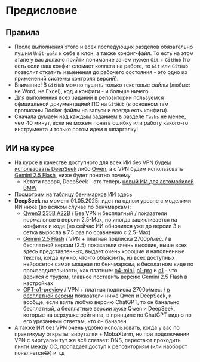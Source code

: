 # Предисловие

## Правила

- После выполнения этого и всех последующих разделов обязательно пушим `Unit-файл` к себе в клон, а также конфиг-файл. То есть на этом этапе у вас должно прийти понимание зачем нужен `Git` + `GitHub` (то есть если ваш конфиг сломает коллега на работе, то `Git` или `GitHub` позволит откатить изменения до рабочего состояния - это одно из применений системы контроля версий).
- Внимание! В `GitHub` можно пушить только текстовые файлы (любые: не Word, не Excel), код и конфиги - и больше ничего.
- Для выполенния всех заданий в репозитории пользуемся официальной документацией ПО на `GitHub` (в основном там прописаны Docker файлы на запуск и всегда есть конфиги).
- Сначала думаем над каждым заданием в разделе `Tasks` не менее, чем 40 минут, если не можем понять ошибку или работу какого-то инструмента и только потом идем в шпаргалку!

## ИИ на курсе

- На курсе в качестве доступного для всех ИИ без VPN [будем использовать DeepSeek](https://chat.deepseek.com/) либо [Qwen](https://chat.qwen.ai/), а с VPN будем использовать [Gemini 2.5 Flash](https://gemini.google.com/), ниже будет понятно почему
   - Кстати говоря, DeepSeek - это теперь [новый ИИ для автомобилей BMW](https://www.ixbt.com/news/2025/04/27/stalo-izvestno-kak-budet-rabotat-deepseek-v-bmw.html)
- [Посмотрим на таблицу бенчмарков ИИ здесь](https://llm-stats.com/)
- **DeepSeek** на момент 01.05.2025г идет на одном уровне с моделями ИИ ниже (во всяком случае по бенчмаркам):
   - [Qwen3 235B A22B](https://llm-stats.com/models/qwen3-235b-a22b) / Без VPN и бесплатный / показатели нормальные в версии 2.5-Max, но иногда зацикливается на конфигах и коде (но сейчас ИИ обновился уже до версии 3 и сетка выросла в 7.5 раз по сравнению с 2.5-Max)
   - [Gemini 2.5 Flash](https://llm-stats.com/models/gemini-2.5-flash) / VPN + платная подписка 2700р/мес. / в бесплатной версии (2.5) показатели очень высокие, выше всех здесь представленных, выдает очень хорошие и наполненные тексты, когда нужно, что-то объяснить, из всех доступных нейросеток самая мощная по бенчмаркам, в бесплатном виде по производительности, как платные: [o4-mini](https://llm-stats.com/models/o4-mini), [o1-pro](https://llm-stats.com/models/o1-pro) и [o1](https://llm-stats.com/models/o1-2024-12-17) - что верится с трудом, главное поставить версию Gemini 2.5 Flash в настройках
   - [GPT-o1-preview](https://llm-stats.com/models/o1-preview) / VPN + платная подписка 2700р/мес. / [в бесплатной версии](https://llm-stats.com/models/gpt-4o-mini-2024-07-18) показатели ниже Qwen и DeepSeek, и вообще, если взять любую версию ChatGPT, то он банально бесплатный, а бесплатные версии хуже Qwen и DeepSeek, которые на верхушке рейтинга, в принципе по ChatGPT видно по его урезанным ответам, что он банален
- А также ИИ без VPN очень удобно использовать, когда у вас по практикуму открыты: вируталки + MobaXterm, но при подключении VPN с виртуалки тут же всё слетает: DNS, перестают проходить пинги между ОС, пропадает доступ к репозиториям (или наоборот появляется😂) и т.д
